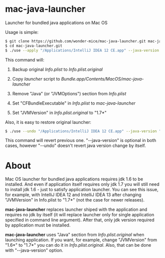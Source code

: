 mac-java-launcher
=================

Launcher for bundled java applications on Mac OS

Usage is simple:
```bash
$ git clone https://github.com/wonder-mice/mac-java-launcher.git mac-java-launcher.git
$ cd mac-java-launcher.git
$ ./use --apply "/Applications/IntelliJ IDEA 12 CE.app" --java-version "1.7*" 
```

This command will:

1.  Backup original _Info.plist_ to _Info.plist.original_

2.  Copy _launcher_ script to _Bundle.app/Contents/MacOS/mac-java-launcher_

3.  Remove "Java" (or "JVMOptions")  section from _Info.plist_

4.  Set "CFBundleExecutable" in _Info.plist_ to _mac-java-launcher_

5.  Set "JVMVersion" in _Info.plist.original_ to "1.7*"

Also, it is easy to restore original launcher:
```bash
$ ./use --undo "/Applications/IntelliJ IDEA 12 CE.app" --java-version "1.6*"
```

This command will revert previous one. "--java-version" is optional in both cases,
however "--undo" doesn't revert java version change by itself.

About
=====

Mac OS launcher for bundled java applications requires jdk 1.6 to be installed.
And even if application itself requires only jdk 1.7 you will still need to
install jdk 1.6 - just to satisfy application launcher. You can see this
issue, for example, with IntelliJ IDEA 12 and IntelliJ IDEA 13 after changing
"JVMVersion" in Info.plist to "1.7\*" (not the case for newer releases).

**mac-java-launcher** replaces launcher shiped with the application and requires
no jdk by itself (it will replace launcher only for single application
specified in command line argument). After that, only jdk version required by
application must be installed.

**mac-java-launcher** uses "Java" section from _Info.plist.original_ when
launching application. If you want, for example, change "JVMVersion" from
"1.6\*" to "1.7\*" you can do it in _Info.plist.original_. Also, that can be
done with "--java-version" option.
